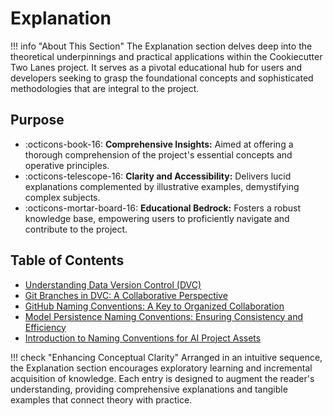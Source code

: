 # Explanation

!!! info "About This Section"
    The Explanation section delves deep into the theoretical underpinnings and practical applications within the Cookiecutter Two Lanes project. It serves as a pivotal educational hub for users and developers seeking to grasp the foundational concepts and sophisticated methodologies that are integral to the project.

## Purpose

- :octicons-book-16: **Comprehensive Insights:** Aimed at offering a thorough comprehension of the project's essential concepts and operative principles.
- :octicons-telescope-16: **Clarity and Accessibility:** Delivers lucid explanations complemented by illustrative examples, demystifying complex subjects.
- :octicons-mortar-board-16: **Educational Bedrock:** Fosters a robust knowledge base, empowering users to proficiently navigate and contribute to the project.

## Table of Contents

- [Understanding Data Version Control (DVC)](./dvc-understanding-dvs.md)
- [Git Branches in DVC: A Collaborative Perspective](./dvc-git-branches.md)
- [GitHub Naming Conventions: A Key to Organized Collaboration](./github-naming-conventions.md)
- [Model Persistence Naming Conventions: Ensuring Consistency and Efficiency](./model-persistence-naming-conventions.md)
- [Introduction to Naming Conventions for AI Project Assets](./naming-conventions.md)

!!! check "Enhancing Conceptual Clarity"
    Arranged in an intuitive sequence, the Explanation section encourages exploratory learning and incremental acquisition of knowledge. Each entry is designed to augment the reader's understanding, providing comprehensive explanations and tangible examples that connect theory with practice.
